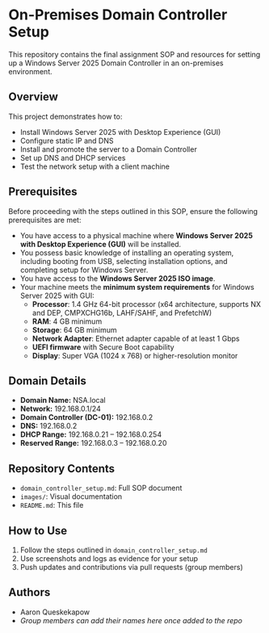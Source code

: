 # On-Premises Domain Controller Setup

This repository contains the final assignment SOP and resources for setting up a Windows Server 2025 Domain Controller in an on-premises environment.

## Overview
This project demonstrates how to:
- Install Windows Server 2025 with Desktop Experience (GUI)
- Configure static IP and DNS
- Install and promote the server to a Domain Controller
- Set up DNS and DHCP services
- Test the network setup with a client machine

## Prerequisites
Before proceeding with the steps outlined in this SOP, ensure the following prerequisites are met:

- You have access to a physical machine where **Windows Server 2025 with Desktop Experience (GUI)** will be installed.
- You possess basic knowledge of installing an operating system, including booting from USB, selecting installation options, and completing setup for Windows Server.
- You have access to the **Windows Server 2025 ISO image**.
- Your machine meets the **minimum system requirements** for Windows Server 2025 with GUI:
  - **Processor**: 1.4 GHz 64-bit processor (x64 architecture, supports NX and DEP, CMPXCHG16b, LAHF/SAHF, and PrefetchW)
  - **RAM**: 4 GB minimum
  - **Storage**: 64 GB minimum
  - **Network Adapter**: Ethernet adapter capable of at least 1 Gbps
  - **UEFI firmware** with Secure Boot capability
  - **Display**: Super VGA (1024 x 768) or higher-resolution monitor

## Domain Details
- **Domain Name:** NSA.local  
- **Network:** 192.168.0.1/24  
- **Domain Controller (DC-01):** 192.168.0.2  
- **DNS:** 192.168.0.2  
- **DHCP Range:** 192.168.0.21 – 192.168.0.254  
- **Reserved Range:** 192.168.0.3 – 192.168.0.20

## Repository Contents
- `domain_controller_setup.md`: Full SOP document
- `images/`: Visual documentation
- `README.md`: This file

## How to Use
1. Follow the steps outlined in `domain_controller_setup.md`
2. Use screenshots and logs as evidence for your setup
3. Push updates and contributions via pull requests (group members)

## Authors
- Aaron Queskekapow  
- *Group members can add their names here once added to the repo*
